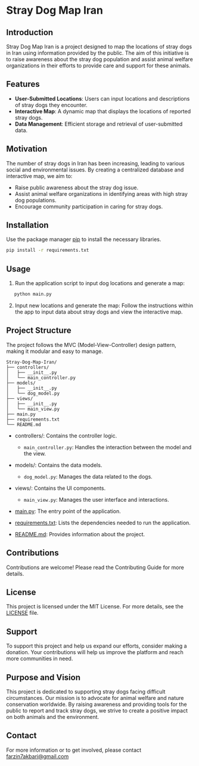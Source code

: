 
# Stray Dog Map Iran

## Introduction

Stray Dog Map Iran is a project designed to map the locations of stray dogs in Iran using information provided by the public. The aim of this initiative is to raise awareness about the stray dog population and assist animal welfare organizations in their efforts to provide care and support for these animals.

## Features

- **User-Submitted Locations**: Users can input locations and descriptions of stray dogs they encounter.
- **Interactive Map**: A dynamic map that displays the locations of reported stray dogs.
- **Data Management**: Efficient storage and retrieval of user-submitted data.

## Motivation

The number of stray dogs in Iran has been increasing, leading to various social and environmental issues. By creating a centralized database and interactive map, we aim to:
- Raise public awareness about the stray dog issue.
- Assist animal welfare organizations in identifying areas with high stray dog populations.
- Encourage community participation in caring for stray dogs.

## Installation

Use the package manager [pip](https://pip.pypa.io/en/stable/) to install the necessary libraries.

```bash
pip install -r requirements.txt
```

## Usage
1. Run the application script to input dog locations and generate a map:

```bash
   python main.py
```
2. Input new locations and generate the map: Follow the instructions within the app to input data about stray dogs and view the interactive map.

## Project Structure

The project follows the MVC (Model-View-Controller) design pattern, making it modular and easy to manage.
```
Stray-Dog-Map-Iran/
├── controllers/
│   ├── __init__.py
│   └── main_controller.py
├── models/
│   ├── __init__.py
│   └── dog_model.py
├── views/
│   ├── __init__.py
│   └── main_view.py
├── main.py
├── requirements.txt
└── README.md

```
- controllers/: Contains the controller logic.

    - `main_controller.py`: Handles the interaction between the model and the view.

- models/: Contains the data models.

    - `dog_model.py`: Manages the data related to the dogs.

- views/: Contains the UI components.

    - `main_view.py`: Manages the user interface and interactions.

- [main.py](main.py): The entry point of the application.

- [requirements.txt](requirements.txt): Lists the dependencies needed to run the application.

- [README.md](README.md): Provides information about the project.

## Contributions
Contributions are welcome! Please read the Contributing Guide for more details.

## License
This project is licensed under the MIT License. For more details, see the [LICENSE](LICENSE) file.

## Support
To support this project and help us expand our efforts, consider making a donation. Your contributions will help us improve the platform and reach more communities in need.

## Purpose and Vision

This project is dedicated to supporting stray dogs facing difficult circumstances. Our mission is to advocate for animal welfare and nature conservation worldwide. By raising awareness and providing tools for the public to report and track stray dogs, we strive to create a positive impact on both animals and the environment.

## Contact 

For more information or to get involved, please contact farzin7akbari@gmail.com
